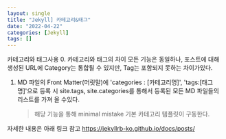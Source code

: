 ```yaml
---
layout: single
title: "Jekyll] 카테고리&태그"
date: "2022-04-22"
categories: [Jekyll]
tags: []
---
```


카테고리와 태그사용
0. 카테고리와 태그의 차이
모든 기능은 동일하나, 포스트에 대해 생성된 URL에 Category는 통합될 수 있지만, Tag는 포함되지 못하는 차이가있다.

1. MD 파일의 Front Matter(머릿말)에 'categories : [카테고리명]', 'tags:[태그명]'으로 등록 시
   site.tags, site.categories를 통해서 등록된 모든 MD 파일들의 리스트를 가져 올 수있다.
    > 해당 기능을 통해 minimal mistake 기본 카테고리 템플릿이 구동한다.

자세한 내용은 아래 링크 참고
https://jekyllrb-ko.github.io/docs/posts/